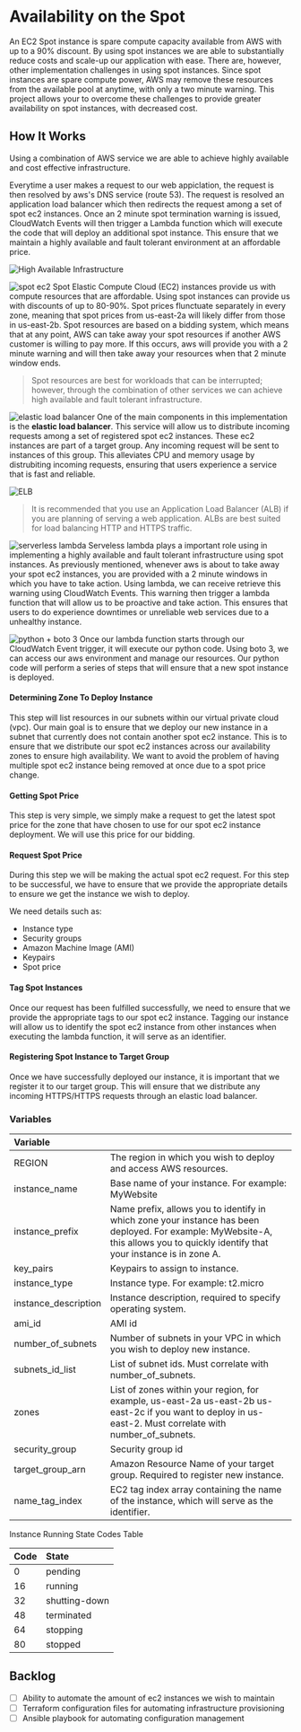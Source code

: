 # Availability on the Spot
An EC2 Spot instance is spare compute capacity available from AWS with up to a 90% discount. By using spot instances we are able to substantially reduce costs and scale-up our application with ease. There are, however, other implementation challenges in using spot instances. Since spot instances are spare compute power, AWS may remove these resources from the available pool at anytime, with only a two minute warning. This project allows your to overcome these challenges to provide greater availability on spot instances, with decreased cost.

## How It Works
Using a combination of AWS service we are able to achieve highly available and cost effective infrastructure.

Everytime a user makes a request to our web appiclation, the request is then resolved by aws's DNS service (route 53). The request is resolved an application load balancer which then redirects the request among a set of spot ec2 instances. Once an 2 minute spot termination warning is issued, CloudWatch Events will then trigger a Lambda function which will execute the code that will deploy an additional spot instance. This ensure that we maintain a highly available and fault tolerant environment at an affordable price.

![High Available Infrastructure](https://jorgearuiz.net/wp-content/uploads/2019/08/spot2.png)

![spot ec2](https://jorgearuiz.net/wp-content/uploads/2019/08/spot_ec2.jpeg)
Spot Elastic Compute Cloud (EC2) instances provide us with compute resources that are affordable. Using spot instances can provide us with discounts of up to 80-90%. Spot prices flunctuate separately in every zone, meaning that spot prices from us-east-2a will likely differ from those in us-east-2b. Spot resources are based on a bidding system, which means that at any point, AWS can take away your spot resources if another AWS customer is willing to pay more. If this occurs, aws will provide you with a 2 minute warning and will then take away your resources when that 2 minute window ends. 

> Spot resources are best for workloads that can be interrupted; however, through the combination of other services we can achieve high available and fault tolerant infrastructure.

![elastic load balancer](https://jorgearuiz.net/wp-content/uploads/2019/08/ELB.jpeg)
One of the main components in this implementation is the **elastic load balancer**. This service will allow us to distribute incoming requests among a set of registered spot ec2 instances. These ec2 instances are part of a target group. Any incoming request will be sent to instances of this group. This alleviates CPU and memory usage by distrubiting incoming requests, ensuring that users experience a service that is fast and reliable.

![ELB](https://jorgearuiz.net/wp-content/uploads/2019/08/elb-1.jpg)

> It is recommended that you use an Application Load Balancer (ALB) if you are planning of serving a web application. ALBs are best suited for load balancing HTTP and HTTPS traffic.

![serverless lambda](https://jorgearuiz.net/wp-content/uploads/2019/08/lambda.jpeg)
Serveless lambda plays a important role using in implementing a highly available and fault tolerant infrastructure using spot instances. As previously mentioned, whenever aws is about to take away your spot ec2 instances, you are provided with a 2 minute windows in which you have to take action. Using lambda, we can receive retrieve this warning using CloudWatch Events. This warning then trigger a lambda function that will allow us to be proactive and take action. This ensures that users to do experience downtimes or unreliable web services due to a unhealthy instance.

![python + boto 3](https://jorgearuiz.net/wp-content/uploads/2019/08/python_boto.jpeg)
Once our lambda function starts through our CloudWatch Event trigger, it will execute our python code. Using boto 3, we can access our aws environment and manage our resources. Our python code will perform a series of steps that will ensure that a new spot instance is deployed.

#### Determining Zone To Deploy Instance
This step will list resources in our subnets within our virtual private cloud (vpc). Our main goal is to ensure that we deploy our new instance in a subnet that currently does not contain another spot ec2 instance. This is to ensure that we distribute our spot ec2 instances across our availability zones to ensure high availability. We want to avoid the problem of having multiple spot ec2 instance being removed at once due to a spot price change.

#### Getting Spot Price
This step is very simple, we simply make a request to get the latest spot price for the zone that have chosen to use for our spot ec2 instance deployment. We will use this price for our bidding.

#### Request Spot Price
During this step we will be making the actual spot ec2 request. For this step to be successful, we have to ensure that we provide the appropriate details to ensure we get the instance we wish to deploy. 

We need details such as:
+ Instance type
+ Security groups
+ Amazon Machine Image (AMI)
+ Keypairs
+ Spot price

#### Tag Spot Instances
Once our request has been fulfilled successfully, we need to ensure that we provide the appropriate tags to our spot ec2 instance. Tagging our instance will allow us to identify the spot ec2 instance from other instances when executing the lambda function, it will serve as an identifier.

#### Registering Spot Instance to Target Group
Once we have successfully deployed our instance, it is important that we register it to our target group. This will ensure that we distribute any incoming HTTPS/HTTPS requests through an elastic load balancer.

### Variables

| Variable | |
|:---------|-|
|REGION|The region in which you wish to deploy and access AWS resources.|
|instance_name|Base name of your instance. For example: MyWebsite|
|instance_prefix|Name prefix, allows you to identify in which zone your instance has been deployed. For example: MyWebsite-A, this allows you to quickly identify that your instance is in zone A.|
|key_pairs|Keypairs to assign to instance.|
|instance_type|Instance type. For example: t2.micro|
|instance_description| Instance description, required to specify operating system.|
|ami_id|AMI id|
|number_of_subnets|Number of subnets in your VPC in which you wish to deploy new instance.|
|subnets_id_list|List of subnet ids. Must correlate with number_of_subnets.|
|zones| List of zones within your region, for example, us-east-2a us-east-2b us-east-2c if you want to deploy in us-east-2. Must correlate with number_of_subnets.|
|security_group|Security group id|
|target_group_arn|Amazon Resource Name of your target group. Required to register new instance.|
|name_tag_index|EC2 tag index array containing the name of the instance, which will serve as the identifier.|


Instance Running State Codes Table

| Code | State       |
|:-----|:------------|
|0     |pending      |
|16    |running      |
|32    |shutting-down|
|48    |terminated   |
|64    |stopping     |
|80    |stopped      |

## Backlog
- [ ] Ability to automate the amount of ec2 instances we wish to maintain
- [ ] Terraform configuration files for automating infrastructure provisioning
- [ ] Ansible playbook for automating configuration management
